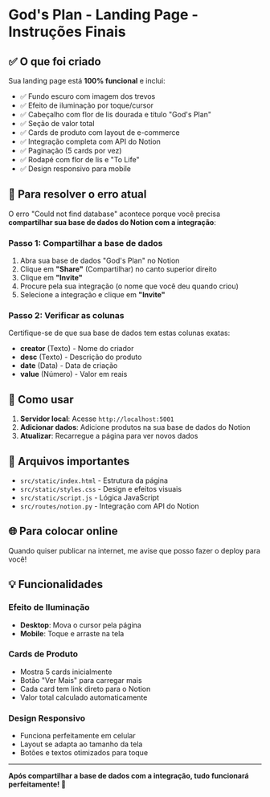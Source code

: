 # God's Plan - Landing Page - Instruções Finais

## ✅ O que foi criado

Sua landing page está **100% funcional** e inclui:

- ✅ Fundo escuro com imagem dos trevos
- ✅ Efeito de iluminação por toque/cursor
- ✅ Cabeçalho com flor de lis dourada e título "God's Plan"
- ✅ Seção de valor total
- ✅ Cards de produto com layout de e-commerce
- ✅ Integração completa com API do Notion
- ✅ Paginação (5 cards por vez)
- ✅ Rodapé com flor de lis e "To Life"
- ✅ Design responsivo para mobile

## 🔧 Para resolver o erro atual

O erro "Could not find database" acontece porque você precisa **compartilhar sua base de dados do Notion com a integração**:

### Passo 1: Compartilhar a base de dados
1. Abra sua base de dados "God's Plan" no Notion
2. Clique em **"Share"** (Compartilhar) no canto superior direito
3. Clique em **"Invite"** 
4. Procure pela sua integração (o nome que você deu quando criou)
5. Selecione a integração e clique em **"Invite"**

### Passo 2: Verificar as colunas
Certifique-se de que sua base de dados tem estas colunas exatas:
- **creator** (Texto) - Nome do criador
- **desc** (Texto) - Descrição do produto  
- **date** (Data) - Data de criação
- **value** (Número) - Valor em reais

## 🚀 Como usar

1. **Servidor local**: Acesse `http://localhost:5001`
2. **Adicionar dados**: Adicione produtos na sua base de dados do Notion
3. **Atualizar**: Recarregue a página para ver novos dados

## 📁 Arquivos importantes

- `src/static/index.html` - Estrutura da página
- `src/static/styles.css` - Design e efeitos visuais
- `src/static/script.js` - Lógica JavaScript
- `src/routes/notion.py` - Integração com API do Notion

## 🌐 Para colocar online

Quando quiser publicar na internet, me avise que posso fazer o deploy para você!

## 💡 Funcionalidades

### Efeito de Iluminação
- **Desktop**: Mova o cursor pela página
- **Mobile**: Toque e arraste na tela

### Cards de Produto
- Mostra 5 cards inicialmente
- Botão "Ver Mais" para carregar mais
- Cada card tem link direto para o Notion
- Valor total calculado automaticamente

### Design Responsivo
- Funciona perfeitamente em celular
- Layout se adapta ao tamanho da tela
- Botões e textos otimizados para toque

---

**Após compartilhar a base de dados com a integração, tudo funcionará perfeitamente! 🎉**


